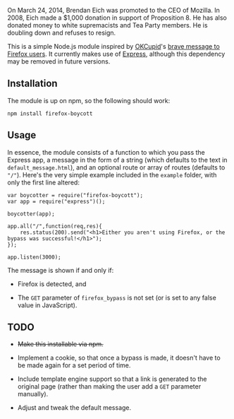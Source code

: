 On March 24, 2014, Brendan Eich was promoted to the CEO of Mozilla. In 2008, Eich made a $1,000 donation in support of Proposition 8. He has also donated money to white supremacists and Tea Party members. He is doubling down and refuses to resign.

This is a simple Node.js module inspired by [OKCupid](https://www.okcupid.com/)'s [brave message to Firefox users](http://www.huffingtonpost.com/2014/03/31/okcupid-mozilla_n_5065743.html). It currently makes use of [Express](http://expressjs.com), although this dependency may be removed in future versions.

Installation
------------

The module is up on npm, so the following should work:

	npm install firefox-boycott

Usage
-----

In essence, the module consists of a function to which you pass the Express app, a message in the form of a string (which defaults to the text in `default_message.html`), and an optional route or array of routes (defaults to `"/"`). Here's the very simple example included in the `example` folder, with only the first line altered:

	var boycotter = require("firefox-boycott");
	var app = require("express")();

	boycotter(app);

	app.all("/",function(req,res){
		res.status(200).send("<h1>Either you aren't using Firefox, or the bypass was successful!</h1>");
	});

	app.listen(3000);


The message is shown if and only if:

* Firefox is detected, and

* The `GET` parameter of `firefox_bypass` is not set (or is set to any false value in JavaScript).

TODO
-----

* ~~Make this installable via npm.~~

* Implement a cookie, so that once a bypass is made, it doesn't have to be made again for a set period of time.

* Include template engine support so that a link is generated to the original page (rather than making the user add a `GET` parameter manually).

* Adjust and tweak the default message.
